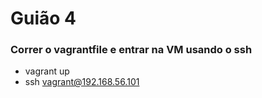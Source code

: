 # Guião 4

### Correr o vagrantfile e entrar na VM usando o ssh

* vagrant up
* ssh vagrant@192.168.56.101
